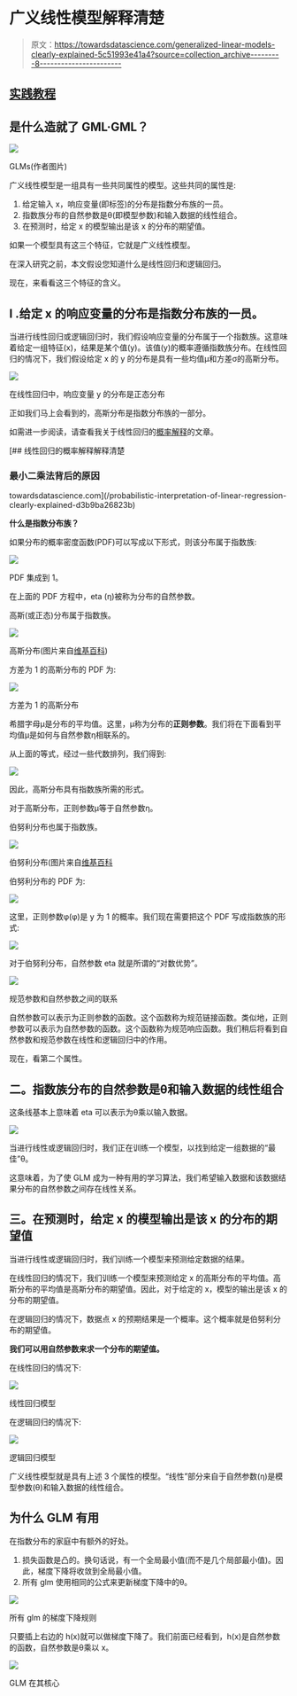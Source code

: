 # 广义线性模型解释清楚

> 原文：<https://towardsdatascience.com/generalized-linear-models-clearly-explained-5c51993e41a4?source=collection_archive---------8----------------------->

## [实践教程](https://towardsdatascience.com/tagged/hands-on-tutorials)

## 是什么造就了 GML·GML？

![](img/45109a8da70edb5b734cc807ac41a4fd.png)

GLMs(作者图片)

广义线性模型是一组具有一些共同属性的模型。这些共同的属性是:

1.  给定输入 x，响应变量(即标签)的分布是指数分布族的一员。
2.  指数族分布的自然参数是θ(即模型参数)和输入数据的线性组合。
3.  在预测时，给定 x 的模型输出是该 x 的分布的期望值。

如果一个模型具有这三个特征，它就是广义线性模型。

在深入研究之前，本文假设您知道什么是线性回归和逻辑回归。

现在，来看看这三个特征的含义。

## I .给定 x 的响应变量的分布是指数分布族的一员。

当进行线性回归或逻辑回归时，我们假设响应变量的分布属于一个指数族。这意味着给定一组特征(x)，结果是某个值(y)。该值(y)的概率遵循指数族分布。在线性回归的情况下，我们假设给定 x 的 y 的分布是具有一些均值μ和方差σ的高斯分布。

![](img/abc7602194d6fbc04b1a0f789f5b1367.png)

在线性回归中，响应变量 y 的分布是正态分布

正如我们马上会看到的，高斯分布是指数分布族的一部分。

如需进一步阅读，请查看我关于线性回归的[概率解释](/probabilistic-interpretation-of-linear-regression-clearly-explained-d3b9ba26823b)的文章。

[](/probabilistic-interpretation-of-linear-regression-clearly-explained-d3b9ba26823b) [## 线性回归的概率解释解释清楚

### 最小二乘法背后的原因

towardsdatascience.com](/probabilistic-interpretation-of-linear-regression-clearly-explained-d3b9ba26823b) 

**什么是指数分布族？**

如果分布的概率密度函数(PDF)可以写成以下形式，则该分布属于指数族:

![](img/feeec12a50cf003d321ad2b6dd817d11.png)

PDF 集成到 1。

在上面的 PDF 方程中，eta (η)被称为分布的自然参数。

高斯(或正态)分布属于指数族。

![](img/13f3cdbdbef687a2b8b1eaf1fa42dbf6.png)

高斯分布(图片来自[维基百科](https://en.wikipedia.org/wiki/Normal_distribution#/media/File:Standard_deviation_diagram.svg))

方差为 1 的高斯分布的 PDF 为:

![](img/9c38495ef5c9a1f2fb53f819a5e66ca9.png)

方差为 1 的高斯分布

希腊字母μ是分布的平均值。这里，μ称为分布的**正则参数**。我们将在下面看到平均值μ是如何与自然参数η相联系的。

从上面的等式，经过一些代数排列，我们得到:

![](img/d53d09fdc304aa7531beb88cb1cd3cb8.png)

因此，高斯分布具有指数族所需的形式。

对于高斯分布，正则参数μ等于自然参数η。

伯努利分布也属于指数族。

![](img/2e8cbffe4743cc9602fe6a91b0e3e87f.png)

伯努利分布(图片来自[维基百科](https://en.wikipedia.org/wiki/Bernoulli_distribution)

伯努利分布的 PDF 为:

![](img/8e76ab85c1d2f338d10723c759d51688.png)

这里，正则参数φ(φ)是 y 为 1 的概率。我们现在需要把这个 PDF 写成指数族的形式:

![](img/ecc34f0ae82beb4a0608d5f376fce7d0.png)

对于伯努利分布，自然参数 eta 就是所谓的“对数优势”。

![](img/ceeb24164ab3d5283a1db7ff8fc36f9c.png)

规范参数和自然参数之间的联系

自然参数可以表示为正则参数的函数。这个函数称为规范链接函数。类似地，正则参数可以表示为自然参数的函数。这个函数称为规范响应函数。我们稍后将看到自然参数和规范参数在线性和逻辑回归中的作用。

现在，看第二个属性。

## 二。指数族分布的自然参数是θ和输入数据的线性组合

这条线基本上意味着 eta 可以表示为θ乘以输入数据。

![](img/24317151ceddeb4e2126b2f3e2968021.png)

当进行线性或逻辑回归时，我们正在训练一个模型，以找到给定一组数据的“最佳”θ。

这意味着，为了使 GLM 成为一种有用的学习算法，我们希望输入数据和该数据结果分布的自然参数之间存在线性关系。

## 三。在预测时，给定 x 的模型输出是该 x 的分布的期望值

当进行线性或逻辑回归时，我们训练一个模型来预测给定数据的结果。

在线性回归的情况下，我们训练一个模型来预测给定 x 的高斯分布的平均值。高斯分布的平均值是高斯分布的期望值。因此，对于给定的 x，模型的输出是该 x 的分布的期望值。

在逻辑回归的情况下，数据点 x 的预期结果是一个概率。这个概率就是伯努利分布的期望值。

**我们可以用自然参数来求一个分布的期望值。**

在线性回归的情况下:

![](img/5ca60d51ca6b23ee05b922c337ec4b97.png)

线性回归模型

在逻辑回归的情况下:

![](img/65f0e9ae28c77e060aee53a4e1df5e06.png)

逻辑回归模型

广义线性模型就是具有上述 3 个属性的模型。“线性”部分来自于自然参数(η)是模型参数(θ)和输入数据的线性组合。

## 为什么 GLM 有用

在指数分布的家庭中有额外的好处。

1.  损失函数是凸的。换句话说，有一个全局最小值(而不是几个局部最小值)。因此，梯度下降将收敛到全局最小值。
2.  所有 glm 使用相同的公式来更新梯度下降中的θ。

![](img/b637249059785b26b74056b2c2e24a2a.png)

所有 glm 的梯度下降规则

只要插上右边的 h(x)就可以做梯度下降了。我们前面已经看到，h(x)是自然参数的函数，自然参数是θ乘以 x。

![](img/b68d10309b34da1fadaca7b4423080d6.png)

GLM 在其核心